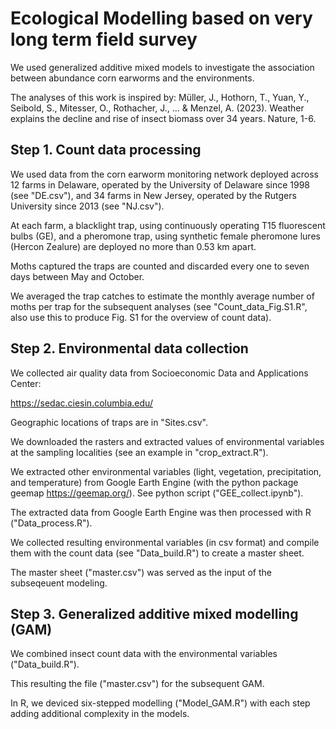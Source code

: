# Ecological Modelling based on very long term field survey

We used generalized additive mixed models to investigate the association between abundance corn earworms and the environments.

The analyses of this work is inspired by:
Müller, J., Hothorn, T., Yuan, Y., Seibold, S., Mitesser, O., Rothacher, J., ... & Menzel, A. (2023). Weather explains the decline and rise of insect biomass over 34 years. Nature, 1-6.

## Step 1. Count data processing
We used data from the corn earworm monitoring network deployed across 12 farms in Delaware, operated by the University of Delaware since 1998 (see "DE.csv"), and 34 farms in New Jersey, operated by the Rutgers University since 2013 (see "NJ.csv"). 

At each farm, a blacklight trap, using continuously operating T15 fluorescent bulbs (GE), and a pheromone trap, using synthetic female pheromone lures (Hercon Zealure) are deployed no more than 0.53 km apart. 

Moths captured the traps are counted and discarded every one to seven days between May and October.

We averaged the trap catches to estimate the monthly average number of moths per trap for the subsequent analyses (see "Count_data_Fig.S1.R", also use this to produce Fig. S1 for the overview of count data). 


## Step 2. Environmental data collection
We collected air quality data from Socioeconomic Data and Applications Center:

https://sedac.ciesin.columbia.edu/

Geographic locations of traps are in "Sites.csv".

We downloaded the rasters and extracted values of environmental variables at the sampling localities (see an example in "crop_extract.R"). 

We extracted other environmental variables (light, vegetation, precipitation, and temperature) from Google Earth Engine (with the python package geemap https://geemap.org/). See python script ("GEE_collect.ipynb").

The extracted data from Google Earth Engine was then processed with R ("Data_process.R").

We collected resulting environmental variables (in csv format) and compile them with the count data (see "Data_build.R") to create a master sheet. 

The master sheet ("master.csv") was served as the input of the subseqeuent modeling.


## Step 3. Generalized additive mixed modelling (GAM)

We combined insect count data with the environmental variables ("Data_build.R").

This resulting the file ("master.csv") for the subsequent GAM.

In R, we deviced six-stepped modelling ("Model_GAM.R") with each step adding additional complexity in the models. 


